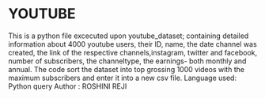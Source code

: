 # YOUTUBE
This is a python file excecuted upon youtube_dataset; containing detailed information about 4000 youtube users, their ID, name, the date channel was created, the link of the respective channels,instagram, twitter and facebook, number of subscribers, the channeltype, the earnings- both monthly and annual. The code sort the dataset into top grossing 1000 videos with the maximum subscribers and enter it into a new csv file.
Language used: Python query 
Author : ROSHINI REJI
